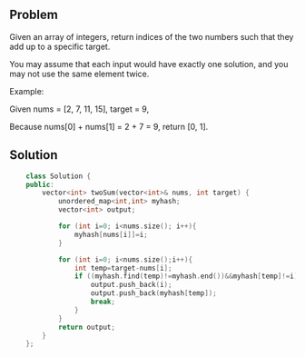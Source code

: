 Problem
----------

Given an array of integers, return indices of the two numbers such that they add up to a specific target.

You may assume that each input would have exactly one solution, and you may not use the same element twice.

Example:

Given nums = [2, 7, 11, 15], target = 9,

Because nums[0] + nums[1] = 2 + 7 = 9,
return [0, 1].

Solution
---------
```cpp
    class Solution {
    public:
        vector<int> twoSum(vector<int>& nums, int target) {
            unordered_map<int,int> myhash;
            vector<int> output;

            for (int i=0; i<nums.size(); i++){
                myhash[nums[i]]=i;
            }

            for (int i=0; i<nums.size();i++){
                int temp=target-nums[i];
                if ((myhash.find(temp)!=myhash.end())&&myhash[temp]!=i){
                    output.push_back(i);
                    output.push_back(myhash[temp]);
                    break;
                }
            }
            return output;
        }
    };
```
